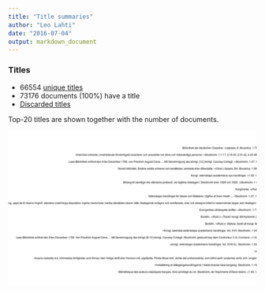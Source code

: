 ```yaml
---
title: "Title summaries"
author: "Leo Lahti"
date: "2016-07-04"
output: markdown_document
---
```



### Titles

 * 66554 [unique titles](output.tables/title_accepted.csv)
 * 73176 documents (100%) have a title
 * [Discarded titles](output.tables/title_discarded.csv)

Top-20 titles are shown together with the number of documents.

![plot of chunk summarytitle](figure/summarytitle-1.png)

